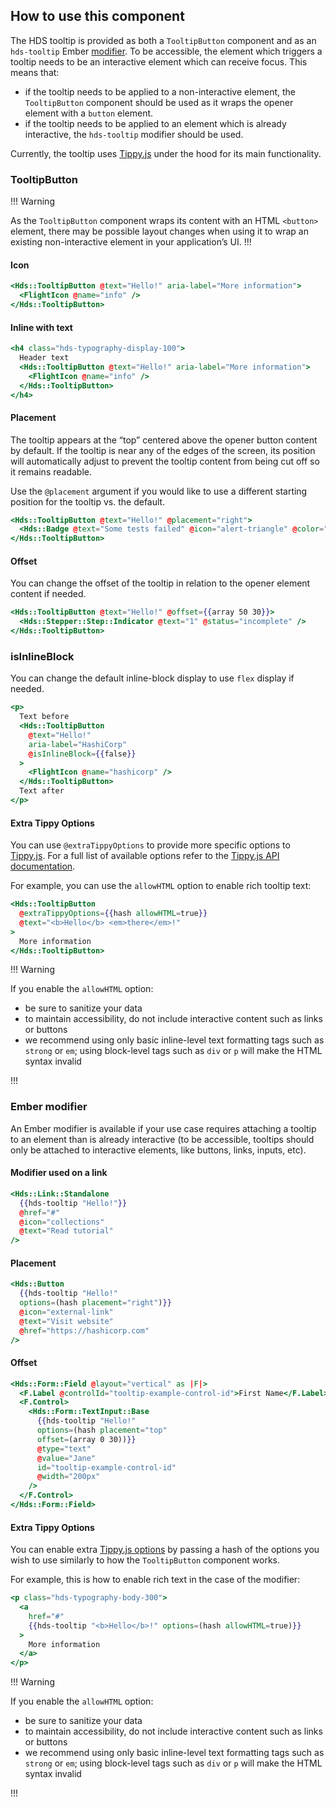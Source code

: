 ## How to use this component

The HDS tooltip is provided as both a `TooltipButton` component and as an `hds-tooltip` Ember [modifier](/components/tooltip?tab=code#ember-modifier). To be accessible, the element which triggers a tooltip needs to be an interactive element which can receive focus. This means that:

* if the tooltip needs to be applied to a non-interactive element, the `TooltipButton` component should be used as it wraps the opener element with a `button` element.
* if the tooltip needs to be applied to an element which is already interactive, the `hds-tooltip` modifier should be used.

Currently, the tooltip uses [Tippy.js](https://atomiks.github.io/tippyjs/) under the hood for its main functionality.

<!-- use the same heading order from Guidelines -->
### TooltipButton

!!! Warning

As the `TooltipButton` component wraps its content with an HTML `<button>` element, there may be possible layout changes when using it to wrap an existing non-interactive element in your application’s UI.
!!!

#### Icon
```handlebars
<Hds::TooltipButton @text="Hello!" aria-label="More information">
  <FlightIcon @name="info" />
</Hds::TooltipButton>
```

#### Inline with text
```handlebars
<h4 class="hds-typography-display-100">
  Header text
  <Hds::TooltipButton @text="Hello!" aria-label="More information">
    <FlightIcon @name="info" />
  </Hds::TooltipButton>
</h4>
```

#### Placement

The tooltip appears at the “top” centered above the opener button content by default. If the tooltip is near any of the edges of the screen, its position will automatically adjust to prevent the tooltip content from being cut off so it remains readable.

Use the `@placement` argument if you would like to use a different starting position for the tooltip vs. the default.


```handlebars
<Hds::TooltipButton @text="Hello!" @placement="right">
  <Hds::Badge @text="Some tests failed" @icon="alert-triangle" @color="warning" />
</Hds::TooltipButton>
```

#### Offset

You can change the offset of the tooltip in relation to the opener element content if needed.

```handlebars
<Hds::TooltipButton @text="Hello!" @offset={{array 50 30}}>
  <Hds::Stepper::Step::Indicator @text="1" @status="incomplete" />
</Hds::TooltipButton>
```

### isInlineBlock

You can change the default inline-block display to use `flex` display if needed.

```handlebars
<p>
  Text before
  <Hds::TooltipButton 
    @text="Hello!" 
    aria-label="HashiCorp" 
    @isInlineBlock={{false}}
  >
    <FlightIcon @name="hashicorp" />
  </Hds::TooltipButton>
  Text after
</p>
```

#### Extra Tippy Options

You can use `@extraTippyOptions` to provide more specific options to [Tippy.js](https://atomiks.github.io/tippyjs/). For a full list of available options refer to the [Tippy.js API documentation](https://atomiks.github.io/tippyjs/v6/all-props/).

For example, you can use the `allowHTML` option to enable rich tooltip text:

```handlebars
<Hds::TooltipButton
  @extraTippyOptions={{hash allowHTML=true}}
  @text="<b>Hello</b> <em>there</em>!"
>
  More information
</Hds::TooltipButton>
```

!!! Warning

If you enable the `allowHTML` option:
- be sure to sanitize your data
- to maintain accessibility, do not include interactive content such as links or buttons
- we recommend using only basic inline-level text formatting tags such as `strong` or `em`; using block-level tags such as `div` or `p` will make the HTML syntax invalid

!!!

### Ember modifier

An Ember modifier is available if your use case requires attaching a tooltip to an element than is already interactive (to be accessible, tooltips should only be attached to interactive elements, like buttons, links, inputs, etc).

#### Modifier used on a link

```handlebars
<Hds::Link::Standalone 
  {{hds-tooltip "Hello!"}} 
  @href="#" 
  @icon="collections" 
  @text="Read tutorial" 
/>
```

#### Placement
```handlebars
<Hds::Button 
  {{hds-tooltip "Hello!" 
  options=(hash placement="right")}} 
  @icon="external-link" 
  @text="Visit website" 
  @href="https://hashicorp.com" 
/>
```

#### Offset
```handlebars
<Hds::Form::Field @layout="vertical" as |F|>
  <F.Label @controlId="tooltip-example-control-id">First Name</F.Label>
  <F.Control>
    <Hds::Form::TextInput::Base 
      {{hds-tooltip "Hello!" 
      options=(hash placement="top" 
      offset=(array 0 30))}} 
      @type="text" 
      @value="Jane" 
      id="tooltip-example-control-id"
      @width="200px" 
    />
  </F.Control>
</Hds::Form::Field>
```

#### Extra Tippy Options

You can enable extra [Tippy.js options](https://atomiks.github.io/tippyjs/v6/all-props/) by passing a hash of the options you wish to use similarly to how the `TooltipButton` component works.

For example, this is how to enable rich text in the case of the modifier:

```handlebars
<p class="hds-typography-body-300">
  <a 
    href="#" 
    {{hds-tooltip "<b>Hello</b>!" options=(hash allowHTML=true)}}
  >
    More information
  </a>
</p>
```

!!! Warning

If you enable the `allowHTML` option:
- be sure to sanitize your data
- to maintain accessibility, do not include interactive content such as links or buttons
- we recommend using only basic inline-level text formatting tags such as `strong` or `em`; using block-level tags such as `div` or `p` will make the HTML syntax invalid

!!!
